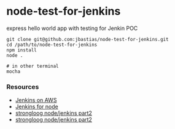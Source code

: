 # node-test-for-jenkins
express hello world app with testing for Jenkin POC

```
git clone git@github.com:jbastias/node-test-for-jenkins.git
cd /path/to/node-test-for-jenkins
npm install
node .

# in other terminal
mocha

```

### Resources

- [Jenkins on AWS](https://www.youtube.com/watch?v=zEQUuo5nWbo)
- [Jenkins for node](https://codeforgeek.com/2016/04/continuous-integration-deployment-jenkins-node-js/) 
- [strongloog node/jenkins part2](https://strongloop.com/strongblog/roll-your-own-node-js-ci-server-with-jenkins-part-1/)
- [strongloog node/jenkins part2](https://strongloop.com/strongblog/roll-your-own-node-js-ci-server-with-jenkins-part-2/)
